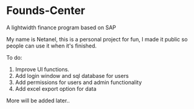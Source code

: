 # Founds-Center
A lightwidth finance program based on SAP

My name is Netanel, this is a personal project for fun, I made it public so people can use it when it's finished.

To do:
1. Improve UI functions.
2. Add login window and sql database for users
3. Add permissions for users and admin functionality
4. Add excel export option for data

More will be added later..
